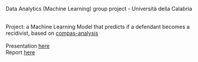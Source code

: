 Data Analytics (Machine Learning) group project - Università della Calabria

<br>
Project: a Machine Learning Model that predicts if a defendant becomes a recidivist, based on <a href="https://github.com/propublica/compas-analysis">compas-analysis</a>
<br><br>
Presentation <a href="https://github.com/giadagabriele/COMPAS-Scores-Analysis/blob/main/CompasScores_404NameNotFound_MLProject2122/Doc/404NameNotFound_ProjectPresentation.pdf">here</a> <br>
Report <a href="https://github.com/giadagabriele/COMPAS-Scores-Analysis/blob/main/CompasScores_404NameNotFound_MLProject2122/Doc/CompasScores_404NameNotFound_MLReport.pdf">here</a>
